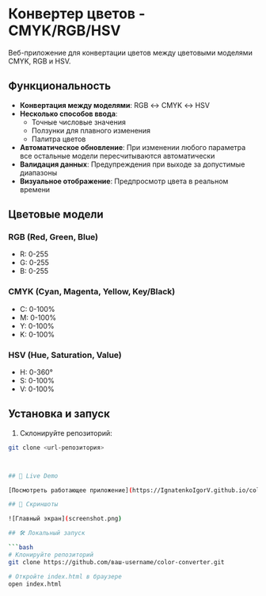 # Конвертер цветов - CMYK/RGB/HSV

Веб-приложение для конвертации цветов между цветовыми моделями CMYK, RGB и HSV.

## Функциональность

- **Конвертация между моделями**: RGB ↔ CMYK ↔ HSV
- **Несколько способов ввода**:
  - Точные числовые значения
  - Ползунки для плавного изменения
  - Палитра цветов
- **Автоматическое обновление**: При изменении любого параметра все остальные модели пересчитываются автоматически
- **Валидация данных**: Предупреждения при выходе за допустимые диапазоны
- **Визуальное отображение**: Предпросмотр цвета в реальном времени

## Цветовые модели

### RGB (Red, Green, Blue)
- R: 0-255
- G: 0-255  
- B: 0-255

### CMYK (Cyan, Magenta, Yellow, Key/Black)
- C: 0-100%
- M: 0-100%
- Y: 0-100%
- K: 0-100%

### HSV (Hue, Saturation, Value)
- H: 0-360°
- S: 0-100%
- V: 0-100%

## Установка и запуск

1. Склонируйте репозиторий:
```bash
git clone <url-репозитория>



## 🚀 Live Demo

[Посмотреть работающее приложение](https://IgnatenkoIgorV.github.io/color-converter/)

## 📸 Скриншоты

![Главный экран](screenshot.png)

## 🛠 Локальный запуск

```bash
# Клонируйте репозиторий
git clone https://github.com/ваш-username/color-converter.git

# Откройте index.html в браузере
open index.html
```
